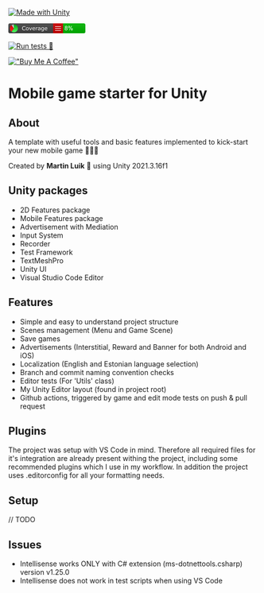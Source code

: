 [![Made with Unity](https://img.shields.io/badge/Made%20with-Unity-57b9d3.svg?style=flat&logo=unity)](https://unity3d.com)

[![Alt text](./Reports/Report/badge_linecoverage.png?raw=true "Line Coverage")](https://htmlpreview.github.io/?https://github.com/luikmartin/mls-unity-mobile-game-starter/blob/main/Reports/Report/index.html)

[![Run tests 🤖](https://github.com/luikmartin/mls-unity-mobile-game-starter/actions/workflows/main.yml/badge.svg?branch=main)](https://github.com/luikmartin/mls-unity-mobile-game-starter/actions/workflows/main.yml)

[!["Buy Me A Coffee"](https://img.shields.io/badge/-buy_me_a%C2%A0coffee-gray?logo=buy-me-a-coffee)](https://www.buymeacoffee.com/martinluik)

# Mobile game starter for Unity

## About

A template with useful tools and basic features implemented to kick-start your new mobile game 🚀🚀🚀

Created by **Martin Luik** 🦢 using Unity 2021.3.16f1

## Unity packages

- 2D Features package
- Mobile Features package
- Advertisement with Mediation
- Input System
- Recorder
- Test Framework
- TextMeshPro
- Unity UI
- Visual Studio Code Editor

## Features

- Simple and easy to understand project structure
- Scenes management (Menu and Game Scene)
- Save games
- Advertisements (Interstitial, Reward and Banner for both Android and iOS)
- Localization (English and Estonian language selection)
- Branch and commit naming convention checks
- Editor tests (For 'Utils' class)
- My Unity Editor layout (found in project root)
- Github actions, triggered by game and edit mode tests on push & pull request

## Plugins

The project was setup with VS Code in mind. Therefore all required files for it's integration are already present withing the project, including some recommended plugins which I use in my workflow. In addition the project uses .editorconfig for all your formatting needs.

## Setup

// TODO

## Issues

- Intellisense works ONLY with C# extension (ms-dotnettools.csharp) version v1.25.0
- Intellisense does not work in test scripts when using VS Code

